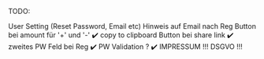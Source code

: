 TODO:

User Setting (Reset Password, Email etc) 
Hinweis auf Email nach Reg 
Button bei amount für '+' und '-' ✔️ 
copy to clipboard Button bei share link ✔️ 
zweites PW Feld bei Reg ✔️ 
PW Validation ? ✔️
IMPRESSUM !!! 
DSGVO !!! 
